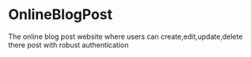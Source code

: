 # OnlineBlogPost
The online blog post website where users can create,edit,update,delete there post with robust authentication
